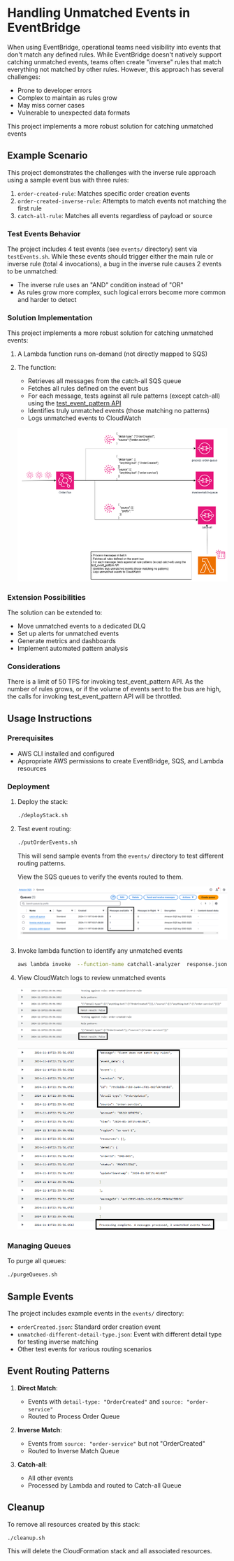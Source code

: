 # Handling Unmatched Events in EventBridge

When using EventBridge, operational teams need visibility into events that don't match any defined rules. While EventBridge doesn't natively support catching unmatched events, teams often create "inverse" rules that match everything not matched by other rules. However, this approach has several challenges:

- Prone to developer errors
- Complex to maintain as rules grow
- May miss corner cases
- Vulnerable to unexpected data formats

This project implements a more robust solution for catching unmatched events

## Example Scenario
This project demonstrates the challenges with the inverse rule approach using a sample event bus with three rules:

1. `order-created-rule`: Matches specific order creation events
2. `order-created-inverse-rule`: Attempts to match events not matching the first rule
3. `catch-all-rule`: Matches all events regardless of payload or source

### Test Events Behavior
The project includes 4 test events (see `events/` directory) sent via `testEvents.sh`. While these events should trigger either the main rule or inverse rule (total 4 invocations), a bug in the inverse rule causes 2 events to be unmatched:

- The inverse rule uses an "AND" condition instead of "OR"
- As rules grow more complex, such logical errors become more common and harder to detect


### Solution Implementation
This project implements a more robust solution for catching unmatched events:

1. A Lambda function runs on-demand (not directly mapped to SQS)
2. The function:
   - Retrieves all messages from the catch-all SQS queue
   - Fetches all rules defined on the event bus
   - For each message, tests against all rule patterns (except catch-all) using the [test_event_pattern API](https://boto3.amazonaws.com/v1/documentation/api/latest/reference/services/events/client/test_event_pattern.html)
   - Identifies truly unmatched events (those matching no patterns)
   - Logs unmatched events to CloudWatch

   ![Architecture](./img/unmatched_events_overview.drawio.png)

### Extension Possibilities
The solution can be extended to:
- Move unmatched events to a dedicated DLQ
- Set up alerts for unmatched events
- Generate metrics and dashboards
- Implement automated pattern analysis

### Considerations
There is a limit of 50 TPS for invoking test_event_pattern API. As the number of rules grows, or if the volume of events sent to the bus are high, the calls for invoking test_event_pattern API will be throttled.

## Usage Instructions

### Prerequisites
- AWS CLI installed and configured
- Appropriate AWS permissions to create EventBridge, SQS, and Lambda resources

### Deployment

1. Deploy the stack:
   ```bash
   ./deployStack.sh
   ```

2. Test event routing:
   ```bash
   ./putOrderEvents.sh
   ```
   This will send sample events from the `events/` directory to test different routing patterns.

   View the SQS queues to verify the events routed to them.

   ![Message in Queue](./img/queue-depths.png)

3. Invoke lambda function to identify any unmatched events
   ```bash
   aws lambda invoke  --function-name catchall-analyzer  response.json
   ```

4. View CloudWatch logs to review unmatched events
   
   ![Pattern matching](./img/cwlogs-match-result.png)

   ![Unmatched events](./img/cwlogs-all-results.png)

### Managing Queues

To purge all queues:
```bash
./purgeQueues.sh
```

## Sample Events

The project includes example events in the `events/` directory:
- `orderCreated.json`: Standard order creation event
- `unmatched-different-detail-type.json`: Event with different detail type for testing inverse matching
- Other test events for various routing scenarios

## Event Routing Patterns

1. **Direct Match**:
   - Events with `detail-type: "OrderCreated"` and `source: "order-service"`
   - Routed to Process Order Queue

2. **Inverse Match**:
   - Events from `source: "order-service"` but not "OrderCreated"
   - Routed to Inverse Match Queue

3. **Catch-all**:
   - All other events
   - Processed by Lambda and routed to Catch-all Queue

## Cleanup

To remove all resources created by this stack:
```bash
./cleanup.sh
```

This will delete the CloudFormation stack and all associated resources.